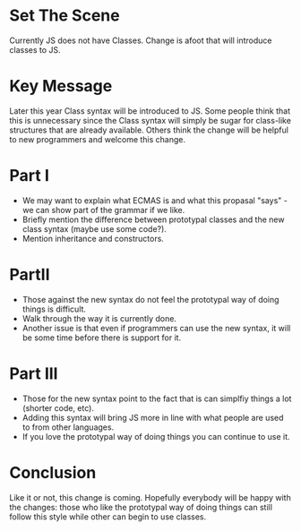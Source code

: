 Set The Scene
=============

Currently JS does not have Classes. Change is afoot that will introduce classes to JS.

Key Message
===========

Later this year Class syntax will be introduced to JS. Some people think that this is unnecessary since the Class syntax will simply be sugar for class-like structures that are already available. Others think the change will be helpful to new programmers and welcome this change.

Part I
======

- We may want to explain what ECMAS is and what this propasal "says" - we can show part of the grammar if we like.
- Briefly mention the difference between prototypal classes and the new class syntax (maybe use some code?).
- Mention inheritance and constructors.

PartII
======

- Those against the new syntax do not feel the prototypal way of doing things is difficult.
- Walk through the way it is currently done.
- Another issue is that even if programmers can use the new syntax, it will be some time before there is support for it.

Part III
========

- Those for the new syntax point to the fact that is can simplfiy things a lot (shorter code, etc).
- Adding this syntax will bring JS more in line with what people are used to from other languages.
- If you love the prototypal way of doing things you can continue to use it.

Conclusion
==========

Like it or not, this change is coming. Hopefully everybody will be happy with the changes: those who like the prototypal way of doing things can still follow this style while other can begin to use classes.
